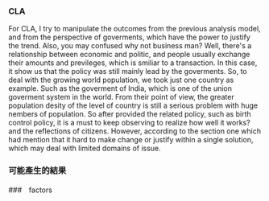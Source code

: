 ### CLA

  For CLA, I try to manipulate the outcomes from the previous analysis model, and from the perspective of goverments, which have the power to justify the trend. 
  Also, you may confused why not business man? 
  Well, there's a relationship between economic and politic, and people usually exchange their amounts and previleges, which is smiliar to a transaction.
  In this case, it show us that the policy was still mainly lead by the goverments.
  So, to deal with the growing world population, we took just one country as example.
  Such as the goverment of India, which is one of the union goverment system in the world. 
  From their point of view, the greater population desity of the level of country is still a serious problem with huge nembers of population.
  So after provided the related policy, such as birth control policy, it is a must to keep observing to realize how well it works? and the reflections of citizens.
  However, according to the section one which had mention that it hard to make change or justify within a single solution, which may deal with limited domains of issue.

### 可能產生的結果

  

###　factors

